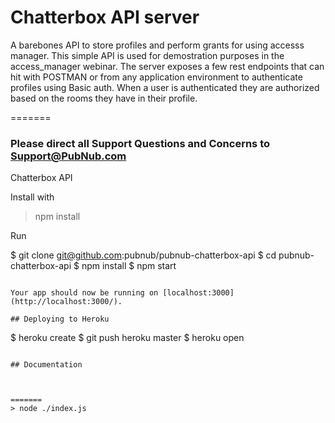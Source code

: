 # Chatterbox API server

A barebones API to store profiles and perform grants for using accesss manager. This simple API is used for demostration purposes in the access_manager webinar. The server exposes a few rest endpoints that can hit with POSTMAN or from any application environment to authenticate profiles using Basic auth. When a user is authenticated they are authorized based on the rooms they have in their profile. 


=======
### Please direct all Support Questions and Concerns to Support@PubNub.com

Chatterbox API

Install with 

> npm install 

Run

$ git clone git@github.com:pubnub/pubnub-chatterbox-api
$ cd pubnub-chatterbox-api
$ npm install
$ npm start
```

Your app should now be running on [localhost:3000](http://localhost:3000/).

## Deploying to Heroku

```
$ heroku create
$ git push heroku master
$ heroku open
```

## Documentation



=======
> node ./index.js 

